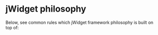 ﻿# jWidget philosophy

Below, see common rules which jWidget framework philosophy is built on top of:

